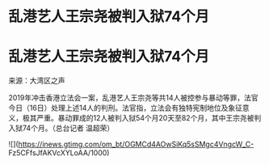 # 乱港艺人王宗尧被判入狱74个月

# 乱港艺人王宗尧被判入狱74个月

来源：大湾区之声

2019年冲击香港立法会一案，乱港艺人王宗尧等共14人被控参与暴动等罪，法官今日（16日）处理上述14人的判刑。法官指，立法会有独特宪制地位及象征意义，极其严重。暴动罪成的12人被判入狱54个月20天至82个月，其中王宗尧被判入狱74个月。（总台记者
温超荣） ​​​

![](https://inews.gtimg.com/om_bt/OGMCd4AOwSiKq5sSMgc4VngcW_C-
Fz5CFfsJfAKVcXYLoAA/1000)

